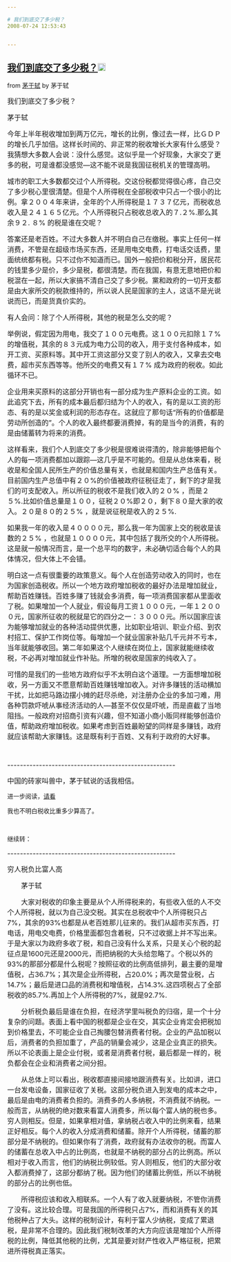 ```yaml
---

# 我们到底交了多少税？
2008-07-24 12:53:43


---
```



<h2 class="entry-title"><a target=_blank class="entry-title-link" target="_blank" href="http://maoyushi.blog.sohu.com/95336361.html">我们到底交了多少税？<img src="http://www.google.com/reader/ui/2412528845-go-to.gif" class="entry-title-go-to" alt="" width="18" height="18"></a></h2><div class="entry-author"><span class="entry-source-title-parent">from <a target=_blank href="http://www.google.com/reader/view/feed/http%3A%2F%2Fmaoyushi.blog.sohu.com%2Frss" class="entry-source-title" target="_blank">茅于轼</a></span> by <span class="entry-author-name">茅于轼</span></div><p><font size="3">我们到底交了多少税？</font></p>
<p><font size="3">茅于轼&nbsp;&nbsp;</font></p>
<p><font size="3">今年上半年税收增加到两万亿元，增长的比例，像过去一样，比ＧＤＰ的增长几乎加倍。这样长时间的、非正常的税收增长大家有什么感受？我猜想大多数人会说：没什么感觉。这似乎是一个好现象，大家交了更多的税，可是谁都没感觉—这不能不说是我国征税机关的管理高明。</font></p>
<p><font size="3">城市的职工大多数都交过个人所得税。交这份税都觉得很心疼，自己交了多少税心里很清楚。但是个人所得税在全部税收中只占一个很小的比例。拿２００４年来讲，全年的个人所得税是１７３７亿元，而税收总收入是２４１６５亿元。个人所得税只占税收总收入的７.２%.那么其余９２. ８% 的税是谁在交呢？</font></p>
<p><font size="3">答案还是老百姓。不过大多数人并不明白自己在缴税。事实上任何一样消费，不管是在超级市场买东西，还是用电交电费，打电话交话费，里面统统都有税。只不过你不知道而已。国外一般把价和税分开，居民花的钱里多少是价，多少是税，都很清楚。而在我国，有意无意地把价和税混在一起，所以大家搞不清自己交了多少税。黨和政府的一切开支都是由大家所交的税款维持的，所以说人民是国家的主人，这话不是光说说而已，而是货真价实的。</font></p>
<p><font size="3">有人会问：除了个人所得税，其他的税是怎么交的呢？</font></p>
<p><font size="3">举例说，假定因为用电，我交了１００元电费。这１００元扣除１７%的增值税，其余的８３元成为电力公司的收入，用于支付各种成本，如开工资、买原料等。其中开工资这部分又变了别人的收入，又拿去交电费，超市买东西等等。他所交的电费又有１７% 成为政府的税收。如此循环不已。</font></p>
<p><font size="3">企业用来买原料的这部分开销也有一部分成为生产原料企业的工资。如此追究下去，所有的成本最后都归结为个人的收入，有的是以工资的形态、有的是以奖金或利润的形态存在。这就应了那句话“所有的价值都是劳动所创造的”。个人的收入最终都要消费掉，有的是当今的消费，有的是由储蓄转为将来的消费。</font></p>
<p><font size="3">这样看来，我们个人到底交了多少税是很难说得清的，除非能够把每个人的每一项消费都加以跟踪—这几乎是不可能的。但是从总体来看，税收是和全国人民所生产的价值总量有关，也就是和国内生产总值有关。目前国内生产总值中有２０%的价值被政府征税征走了，剩下的才是我们的可支配收入。所以所征的税收不是我们收入的２０% ，而是２５%.比如价值总量是１００，征税２０%即２０，剩下８０是大家的收入。２０是８０的２５% ，就是说征税是收入的２５%.</font></p>
<p><font size="3">如果我一年的收入是４００００元，那么我一年为国家上交的税收是该数的２５% ，也就是１００００元，其中包括了我所交的个人所得税。这是就一般情况而言，是一个总平均的数字，未必确切适合每个人的具体情况，但大体上不会错。</font></p>
<p><font size="3">明白这一点有很重要的政策意义。每个人在创造劳动收入的同时，也在为国家创造税收。所以一个地方政府增加税收的最好办法是增加就业，帮助百姓赚钱。百姓多赚了钱就会多消费，每一项消费国家都从里面收了税。如果增加一个人就业，假设每月工资１０００元，一年１２０００元，国家所征收的税就是它的四分之一：３０００元。所以国家应该为能够增加就业的各种活动提供优惠，比如职业培训、职业介绍、到农村招工、保护工作岗位等。每增加一个就业国家补贴几千元并不亏本，当年就能够收回。第二年如果这个人继续在岗位上，国家就能继续收税，不必再对增加就业作补贴。所增的税收是国家的纯收入了。</font></p>
<p><font size="3">可惜的是我们的一些地方政府似乎不太明白这个道理。一方面想增加税收，另一方面又不愿意帮助百姓赚钱增加收入。对许多赚钱的活动横加干扰，比如把马路边摆小摊的赶尽杀绝，对注册办企业的多加刁难，用各种罚款吓唬从事经济活动的人—甚至不仅仅是吓唬，而是直截了当地阻挡。一般政府对招商引资有兴趣，但不知道小商小贩同样能够创造价值，帮助政府增加税收。如果考虑到百姓最盼望的同样是多赚钱，政府就应该帮助大家赚钱。这是既有利于百姓、又有利于政府的大好事。</font></p>
<p><br />
</p>
<p><font size="3">-----------------------------------------------------</font></p>
<p><font size="3">中国的砖家叫兽中，茅于轼说的话我相信。</font></p>
进一步阅读，<a target=_blank target="_blank" href="http://www.media.qinghua.edu.cn/data/2008/0222/article_662.html">请看</a><br />
<p>我也不明白税收比重多少算高了。</p>
<p><br />
</p>
<p>继续转：<br />
</p>
<p><font size="3">-----------------------------------------------------</font></p>
<p><font size="3">穷人税负比富人高</font></p>
<p><font size="3">　　茅于轼</font></p>
<p><font size="3">　　大家对税收的印象主要是从个人所得税来的，有些收入低的人不交个人所得税，就以为自己没交税。其实在总税收中个人所得税只占7%，其余的93%也都是从老百姓那儿征来的。我们从超市买东西，打电话，用电交电费，价格里面都包含着税，只不过收据上并不写出来。于是大家以为政府多收了税，和自己没有什么关系，只是关心个税的起征点是1600元还是2000元，而把纳税的大头给忽略了。个税以外的93%的那部分都是什么税呢？按照征收的比例高低排列，最主要的是增值税，占36.7%；其次是企业所得税，占20.0%；再次是营业税，占14.7%；最后是进口品的消费税和增值税，占14.3%.这四项税占了全部税收的85.7%.再加上个人所得税的7%，就是92.7%.</font></p>
<p><font size="3">　　分析税负最后是谁在负担，在经济学里叫税负的归宿，是一个十分复杂的问题。表面上看中国的税都是企业在交，其实企业肯定会把税加到价格里去，不可能企业自己掏腰包替消费者付税。企业的产品加税以后，消费者的负担加重了，产品的销量会减少，这是企业真正的损失。所以不论表面上是企业付税，或者是消费者付税，最后都是一样的，税负都会在企业和消费者之间分担。</font></p>
<p><font size="3">　　从总体上可以看出，税收都直接间接地跟消费有关。比如讲，进口一台发电设备，国家征收了关税。这部分税负进入到发电的成本之中，最后是由电的消费者负担的。消费多的人多纳税，不消费就不纳税。一般而言，从纳税的绝对数来看富人消费多，所以每个富人纳的税也多。穷人则相反。但是，如果拿相对值，拿纳税占收入中的比例来看，结果正好相反。每个人的收入分成消费和储蓄。除开个人所得税，储蓄的那部分是不纳税的。但如果你有了消费，政府就有办法收你的税。而富人的储蓄在总收入中占的比例高，也就是不纳税的部分占的比例高。所以相对于收入而言，他们的纳税比例较低。穷人则相反，他们的大部分收入都消费掉了，这部分都纳了税。因为他们的储蓄比例低，所以不纳税的部分占的比例也低。</font></p>
<p><font size="3">　　所得税应该和收入相联系。一个人有了收入就要纳税，不管你消费了没有。这比较合理。可是我国的所得税只占7%，而和消费有关的其他税种占了大头。这样的税制设计，有利于富人少纳税，变成了累退税，是非常不合理的。因此我们税制改革的大方向应该是增加个人所得税的比例，降低其他税的比例，尤其是要对财产性收入严格征税，把累进所得税真正落实。 </font></p>
